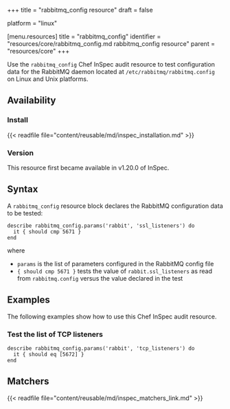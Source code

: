 +++
title = "rabbitmq_config resource"
draft = false

platform = "linux"

[menu.resources]
    title = "rabbitmq_config"
    identifier = "resources/core/rabbitmq_config.md rabbitmq_config resource"
    parent = "resources/core"
+++

Use the `rabbitmq_config` Chef InSpec audit resource to test configuration data for the RabbitMQ daemon located at `/etc/rabbitmq/rabbitmq.config` on Linux and Unix platforms.

## Availability

### Install

{{< readfile file="content/reusable/md/inspec_installation.md" >}}

### Version

This resource first became available in v1.20.0 of InSpec.

## Syntax

A `rabbitmq_config` resource block declares the RabbitMQ configuration data to be tested:

    describe rabbitmq_config.params('rabbit', 'ssl_listeners') do
      it { should cmp 5671 }
    end

where

- `params` is the list of parameters configured in the RabbitMQ config file
- `{ should cmp 5671 }` tests the value of `rabbit.ssl_listeners` as read from `rabbitmq.config` versus the value declared in the test

## Examples

The following examples show how to use this Chef InSpec audit resource.

### Test the list of TCP listeners

    describe rabbitmq_config.params('rabbit', 'tcp_listeners') do
      it { should eq [5672] }
    end

## Matchers

{{< readfile file="content/reusable/md/inspec_matchers_link.md" >}}
